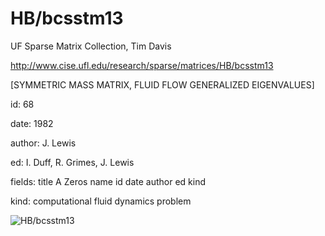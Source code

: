 # HB/bcsstm13

 UF Sparse Matrix Collection, Tim Davis

 http://www.cise.ufl.edu/research/sparse/matrices/HB/bcsstm13

 [SYMMETRIC MASS MATRIX, FLUID FLOW GENERALIZED EIGENVALUES]

 id: 68

 date: 1982

 author: J. Lewis

 ed: I. Duff, R. Grimes, J. Lewis

 fields: title A Zeros name id date author ed kind

 kind: computational fluid dynamics problem

![HB/bcsstm13](http://www2.research.att.com/~yifanhu/GALLERY/GRAPHS/GIF_SMALL/HB@bcsstm13.gif)